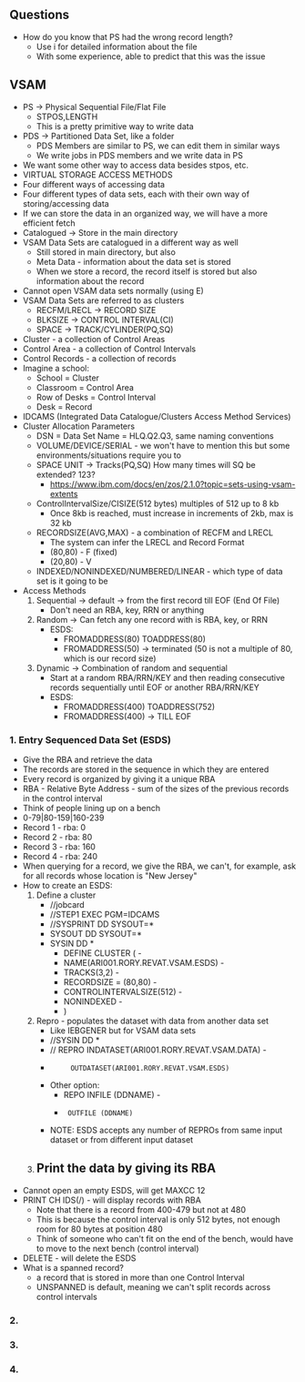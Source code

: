 ## Questions
- How do you know that PS had the wrong record length?
    - Use i for detailed information about the file
    - With some experience, able to predict that this was the issue

## VSAM
- PS -> Physical Sequential File/Flat File
    - STPOS,LENGTH
    - This is a pretty primitive way to write data
- PDS -> Partitioned Data Set, like a folder
    - PDS Members are similar to PS, we can edit them in similar ways
    - We write jobs in PDS members and we write data in PS 
- We want some other way to access data besides stpos, etc.
- VIRTUAL STORAGE ACCESS METHODS
- Four different ways of accessing data
- Four different types of data sets, each with their own way of storing/accessing data
- If we can store the data in an organized way, we will have a more efficient fetch
- Catalogued -> Store in the main directory
- VSAM Data Sets are catalogued in a different way as well
    - Still stored in main directory, but also
    - Meta Data - information about the data set is stored
    - When we store a record, the record itself is stored but also information about the record
- Cannot open VSAM data sets normally (using E)
- VSAM Data Sets are referred to as clusters
    - RECFM/LRECL -> RECORD SIZE
    - BLKSIZE -> CONTROL INTERVAL(CI)
    - SPACE -> TRACK/CYLINDER(PQ,SQ)
- Cluster - a collection of Control Areas
- Control Area - a collection of Control Intervals
- Control Records - a collection of records
- Imagine a school:
    - School = Cluster
    - Classroom = Control Area
    - Row of Desks = Control Interval
    - Desk = Record
- IDCAMS (Integrated Data Catalogue/Clusters Access Method Services)
- Cluster Allocation Parameters
    - DSN = Data Set Name = HLQ.Q2.Q3, same naming conventions
    - VOLUME/DEVICE/SERIAL - we won't have to mention this but some environments/situations require you to
    - SPACE UNIT -> Tracks(PQ,SQ) How many times will SQ be extended? 123?
        - https://www.ibm.com/docs/en/zos/2.1.0?topic=sets-using-vsam-extents
    - ControlIntervalSize/CISIZE(512 bytes) multiples of 512 up to 8 kb
        - Once 8kb is reached, must increase in increments of 2kb, max is 32 kb
    - RECORDSIZE(AVG,MAX) - a combination of RECFM and LRECL
        - The system can infer the LRECL and Record Format
        - (80,80) - F (fixed)
        - (20,80) - V
    - INDEXED/NONINDEXED/NUMBERED/LINEAR - which type of data set is it going to be
- Access Methods
    1. Sequential -> default -> from the first record till EOF (End Of File)
        - Don't need an RBA, key, RRN or anything
    2. Random -> Can fetch any one record with is RBA, key, or RRN
        - ESDS:
            - FROMADDRESS(80) TOADDRESS(80)
            - FROMADDRESS(50) -> terminated (50 is not a multiple of 80, which is our record size)
    3. Dynamic -> Combination of random and sequential
        - Start at a random RBA/RRN/KEY and then reading consecutive records sequentially until EOF or another RBA/RRN/KEY
        - ESDS:
            - FROMADDRESS(400) TOADDRESS(752)
            - FROMADDRESS(400) -> TILL EOF
### 1. Entry Sequenced Data Set (ESDS)
- Give the RBA and retrieve the data
- The records are stored in the sequence in which they are entered
- Every record is organized by giving it a unique RBA
- RBA - Relative Byte Address - sum of the sizes of the previous records in the control interval
- Think of people lining up on a bench
- 0-79|80-159|160-239
- Record 1 - rba: 0
- Record 2 - rba: 80
- Record 3 - rba: 160
- Record 4 - rba: 240
- When querying for a record, we give the RBA, we can't, for example, ask for all records whose location is "New Jersey"
- How to create an ESDS:
    1. Define a cluster
        - //jobcard
        - //STEP1 EXEC PGM=IDCAMS
        - //SYSPRINT DD SYSOUT=*
        - SYSOUT DD SYSOUT=*
        - SYSIN DD *
            - DEFINE CLUSTER ( -
            - NAME(ARI001.RORY.REVAT.VSAM.ESDS) -
            - TRACKS(3,2) -
            - RECORDSIZE = (80,80) -
            - CONTROLINTERVALSIZE(512) -
            - NONINDEXED -
            - )
    2. Repro - populates the dataset with data from another data set
        - Like IEBGENER but for VSAM data sets
        - //SYSIN DD *
        - // REPRO INDATASET(ARI001.RORY.REVAT.VSAM.DATA) -
        -          OUTDATASET(ARI001.RORY.REVAT.VSAM.ESDS)
        - Other option:
            - REPO INFILE (DDNAME) -
            -      OUTFILE (DDNAME)
        - NOTE: ESDS accepts any number of REPROs from same input dataset or from different input dataset   
    3. Print the data by giving its RBA
        - 
- Cannot open an empty ESDS, will get MAXCC 12
- PRINT CH IDS(/) - will display records with RBA
    - Note that there is a record from 400-479 but not at 480
    - This is because the control interval is only 512 bytes, not enough room for 80 bytes at position 480
    - Think of someone who can't fit on the end of the bench, would have to move to the next bench (control interval)
- DELETE - will delete the ESDS
- What is a spanned record?
    - a record that is stored in more than one Control Interval
    - UNSPANNED is default, meaning we can't split records across control intervals
### 2. 

### 3. 

### 4. 